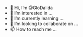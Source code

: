 - 👋 Hi, I’m @GloDalida
- 👀 I’m interested in ...
- 🌱 I’m currently learning ...
- 💞️ I’m looking to collaborate on ...
- 📫 How to reach me ...

<!---
GloDalida/GloDalida is a ✨ special ✨ repository because its `README.md` (this file) appears on your GitHub profile.
You can click the Preview link to take a look at your changes.
--->
